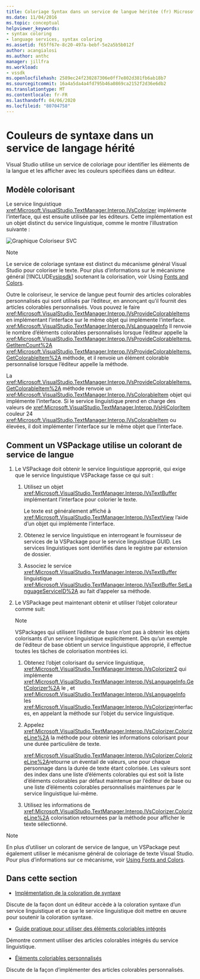 ```yaml
---
title: Coloriage Syntax dans un service de langue héritée (fr) Microsoft Docs
ms.date: 11/04/2016
ms.topic: conceptual
helpviewer_keywords:
- syntax coloring
- language services, syntax coloring
ms.assetid: f65ff67e-8c20-497a-bebf-5e2a5b5b012f
author: acangialosi
ms.author: anthc
manager: jillfra
ms.workload:
- vssdk
ms.openlocfilehash: 2589ec24f230287306e0ff7e802d381fb6ab18b7
ms.sourcegitcommit: 16a4a5da4a4fd795b46a0869ca2152f2d36e6db2
ms.translationtype: MT
ms.contentlocale: fr-FR
ms.lasthandoff: 04/06/2020
ms.locfileid: "80704758"
---
```

# <a name="syntax-coloring-in-a-legacy-language-service"></a>Couleurs de syntaxe dans un service de langage hérité

Visual Studio utilise un service de coloriage pour identifier les éléments de la langue et les afficher avec les couleurs spécifiées dans un éditeur.

## <a name="colorizer-model"></a>Modèle colorisant
 Le service linguistique <xref:Microsoft.VisualStudio.TextManager.Interop.IVsColorizer> implémente l’interface, qui est ensuite utilisée par les éditeurs. Cette implémentation est un objet distinct du service linguistique, comme le montre l’illustration suivante :

 ![Graphique Coloriseur SVC](../../extensibility/internals/media/figlgsvccolorizer.gif)

> [!NOTE]
> Le service de coloriage syntaxe est distinct du mécanisme général Visual Studio pour coloriser le texte. Pour plus d’informations sur le mécanisme général [!INCLUDE[vsipsdk](../../extensibility/includes/vsipsdk_md.md)] soutenant la colorisation, voir Using [Fonts and Colors](/visualstudio/extensibility/using-fonts-and-colors?view=vs-2015).

 Outre le coloriseur, le service de langue peut fournir des articles colorables personnalisés qui sont utilisés par l’éditeur, en annonçant qu’il fournit des articles colorables personnalisés. Vous pouvez le faire <xref:Microsoft.VisualStudio.TextManager.Interop.IVsProvideColorableItems> en implémentant l’interface sur le même objet qui implémente l’interface. <xref:Microsoft.VisualStudio.TextManager.Interop.IVsLanguageInfo> Il renvoie le nombre d’éléments colorables personnalisés lorsque l’éditeur appelle la <xref:Microsoft.VisualStudio.TextManager.Interop.IVsProvideColorableItems.GetItemCount%2A> <xref:Microsoft.VisualStudio.TextManager.Interop.IVsProvideColorableItems.GetColorableItem%2A> méthode, et il renvoie un élément colorable personnalisé lorsque l’éditeur appelle la méthode.

 La <xref:Microsoft.VisualStudio.TextManager.Interop.IVsProvideColorableItems.GetColorableItem%2A> méthode renvoie un <xref:Microsoft.VisualStudio.TextManager.Interop.IVsColorableItem> objet qui implémente l’interface. Si le service linguistique prend en charge des valeurs de <xref:Microsoft.VisualStudio.TextManager.Interop.IVsHiColorItem> couleur 24 <xref:Microsoft.VisualStudio.TextManager.Interop.IVsColorableItem> ou élevées, il doit implémenter l’interface sur le même objet que l’interface.

## <a name="how-a-vspackage-uses-a-language-service-colorizer"></a>Comment un VSPackage utilise un colorant de service de langue

1. Le VSPackage doit obtenir le service linguistique approprié, qui exige que le service linguistique VSPackage fasse ce qui suit :

    1. Utilisez un objet <xref:Microsoft.VisualStudio.TextManager.Interop.IVsTextBuffer> implémentant l’interface pour colorier le texte.

         Le texte est généralement affiché à <xref:Microsoft.VisualStudio.TextManager.Interop.IVsTextView> l’aide d’un objet qui implémente l’interface.

    2. Obtenez le service linguistique en interrogeant le fournisseur de services de la VSPackage pour le service linguistique GUID. Les services linguistiques sont identifiés dans le registre par extension de dossier.

    3. Associez le service <xref:Microsoft.VisualStudio.TextManager.Interop.IVsTextBuffer> linguistique <xref:Microsoft.VisualStudio.TextManager.Interop.IVsTextBuffer.SetLanguageServiceID%2A> au fait d’appeler sa méthode.

2. Le VSPackage peut maintenant obtenir et utiliser l’objet colorateur comme suit:

    > [!NOTE]
    > VSPackages qui utilisent l’éditeur de base n’ont pas à obtenir les objets colorisants d’un service linguistique explicitement. Dès qu’un exemple de l’éditeur de base obtient un service linguistique approprié, il effectue toutes les tâches de colorisation montrées ici.

    1. Obtenez l’objet colorisant du service linguistique, <xref:Microsoft.VisualStudio.TextManager.Interop.IVsColorizer2> qui implémente <xref:Microsoft.VisualStudio.TextManager.Interop.IVsLanguageInfo.GetColorizer%2A> le , et <xref:Microsoft.VisualStudio.TextManager.Interop.IVsLanguageInfo> les <xref:Microsoft.VisualStudio.TextManager.Interop.IVsColorizer>interfaces, en appelant la méthode sur l’objet du service linguistique.

    2. Appelez <xref:Microsoft.VisualStudio.TextManager.Interop.IVsColorizer.ColorizeLine%2A> la méthode pour obtenir les informations colorisant pour une durée particulière de texte.

         <xref:Microsoft.VisualStudio.TextManager.Interop.IVsColorizer.ColorizeLine%2A>retourne un éventail de valeurs, une pour chaque personnage dans la durée de texte étant colorisée. Les valeurs sont des index dans une liste d’éléments colorables qui est soit la liste d’éléments colorables par défaut maintenue par l’éditeur de base ou une liste d’éléments colorables personnalisés maintenues par le service linguistique lui-même.

    3. Utilisez les informations de <xref:Microsoft.VisualStudio.TextManager.Interop.IVsColorizer.ColorizeLine%2A> colorisation retournées par la méthode pour afficher le texte sélectionné.

> [!NOTE]
> En plus d’utiliser un colorant de service de langue, un VSPackage peut également utiliser le mécanisme général de coloriage de texte Visual Studio. Pour plus d’informations sur ce mécanisme, voir [Using Fonts and Colors](/visualstudio/extensibility/using-fonts-and-colors?view=vs-2015).

## <a name="in-this-section"></a>Dans cette section
- [Implémentation de la coloration de syntaxe](../../extensibility/internals/implementing-syntax-coloring.md)

 Discute de la façon dont un éditeur accède à la coloration syntaxe d’un service linguistique et ce que le service linguistique doit mettre en œuvre pour soutenir la coloration syntaxe.

- [Guide pratique pour utiliser des éléments coloriables intégrés](../../extensibility/internals/how-to-use-built-in-colorable-items.md)

 Démontre comment utiliser des articles colorables intégrés du service linguistique.

- [Éléments coloriables personnalisés](../../extensibility/internals/custom-colorable-items.md)

 Discute de la façon d’implémenter des articles colorables personnalisés.
